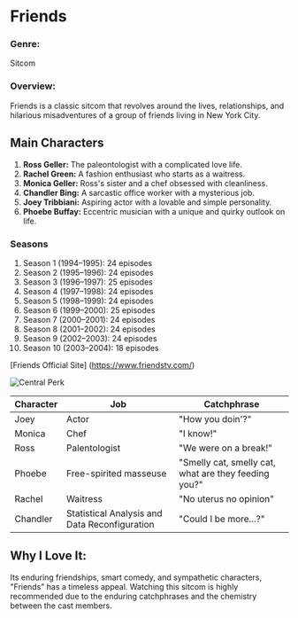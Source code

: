 # Friends

### Genre: 
Sitcom

### Overview:
Friends is a classic sitcom that revolves around the lives, relationships, and hilarious misadventures of a group of friends living in New York City.

## Main Characters
1. **Ross Geller:** The paleontologist with a complicated love life.
2. **Rachel Green:** A fashion enthusiast who starts as a waitress.
3. **Monica Geller:** Ross's sister and a chef obsessed with cleanliness.
4. **Chandler Bing:** A sarcastic office worker with a mysterious job.
5. **Joey Tribbiani:** Aspiring actor with a lovable and simple personality.
6. **Phoebe Buffay:** Eccentric musician with a unique and quirky outlook on life.

### Seasons
1. Season 1 (1994–1995): 24 episodes
2. Season 2 (1995–1996): 24 episodes
3. Season 3 (1996–1997): 25 episodes
4. Season 4 (1997–1998): 24 episodes
5. Season 5 (1998–1999): 24 episodes
6. Season 6 (1999–2000): 25 episodes
7. Season 7 (2000–2001): 24 episodes
8. Season 8 (2001–2002): 24 episodes
9. Season 9 (2002–2003): 24 episodes
10. Season 10 (2003–2004): 18 episodes

[Friends Official Site]
(https://www.friendstv.com/)

![Central Perk](central_perk_image.jpg)

| Character    | Job                          | Catchphrase                                         |
|--------------|------------------------------|-----------------------------------------------------|
| Joey         | Actor                        | "How you doin'?"                                     |
| Monica       | Chef                         | "I know!"                                          |
| Ross         | Palentologist                | "We were on a break!"                               |
| Phoebe       | Free-spirited masseuse       | "Smelly cat, smelly cat, what are they feeding you?"|
| Rachel       | Waitress                     | "No uterus no opinion"                              |
| Chandler     | Statistical Analysis and Data Reconfiguration       | "Could I be more...?"                               |

## Why I Love It:
 Its enduring friendships, smart comedy, and sympathetic characters, "Friends" has a timeless appeal. Watching this sitcom is highly recommended due to the enduring catchphrases and the chemistry between the cast members.
